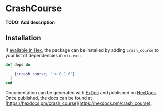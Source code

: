 # CrashCourse

**TODO: Add description**

## Installation

If [available in Hex](https://hex.pm/docs/publish), the package can be installed
by adding `crash_course` to your list of dependencies in `mix.exs`:

```elixir
def deps do
  [
    {:crash_course, "~> 0.1.0"}
  ]
end
```

Documentation can be generated with [ExDoc](https://github.com/elixir-lang/ex_doc)
and published on [HexDocs](https://hexdocs.pm). Once published, the docs can
be found at [https://hexdocs.pm/crash_course](https://hexdocs.pm/crash_course).

